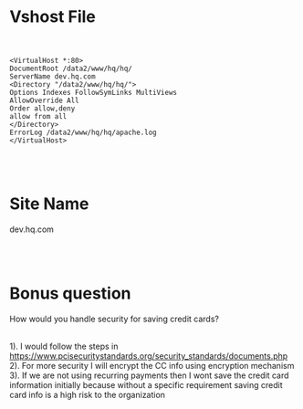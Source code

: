 # Vshost File
<br/><br/>
`<VirtualHost *:80>`<br/>
`DocumentRoot /data2/www/hq/hq/`<br/>
`ServerName dev.hq.com`<br/>
`<Directory "/data2/www/hq/hq/">`<br/>
`Options Indexes FollowSymLinks MultiViews`<br/>
`AllowOverride All`<br/>
`Order allow,deny`<br/>
`allow from all`<br/>
`</Directory>`<br/>
`ErrorLog /data2/www/hq/hq/apache.log`<br/>
`</VirtualHost>`<br/>

<br/><br/>
# Site Name<br/>
dev.hq.com

<br/><br/>
# Bonus question<br/>
How would you handle security for saving credit cards?<br/><br/>

1). I would follow the steps in https://www.pcisecuritystandards.org/security_standards/documents.php<br/>
2). For more security I will encrypt the CC info using encryption mechanism<br/>
3). If we are not using recurring payments then I wont save the credit card information initially because without a specific requirement saving credit card info is a high risk to the organization<br/>


